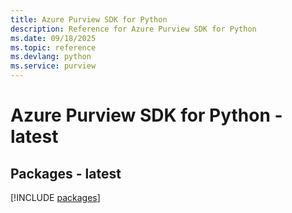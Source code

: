 ```yaml
---
title: Azure Purview SDK for Python
description: Reference for Azure Purview SDK for Python
ms.date: 09/18/2025
ms.topic: reference
ms.devlang: python
ms.service: purview
---
```

# Azure Purview SDK for Python - latest
## Packages - latest
[!INCLUDE [packages](purview-index.md)]